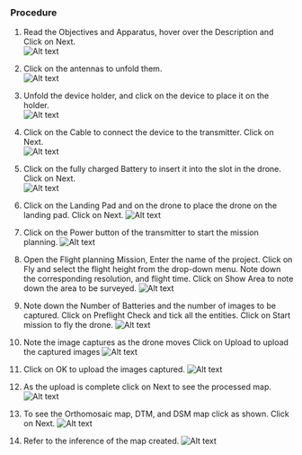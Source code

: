 ### Procedure

1.  Read the Objectives and Apparatus, hover over the Description and Click on Next.  
    ![Alt text](./images/proc1.png)

2.  Click on the antennas to unfold them.  
    ![Alt text](./images/proc2.png)

3.  Unfold the device holder, and click on the device to place it on the holder.  
    ![Alt text](./images/proc3.png)

4.  Click on the Cable to connect the device to the transmitter. Click on Next.  
    ![Alt text](./images/proc4.png)

5.  Click on the fully charged Battery to insert it into the slot in the drone. Click on Next.  
    ![Alt text](./images/proc5.png)

6.  Click on the Landing Pad and on the drone to place the drone on the landing pad. Click on Next.
    ![Alt text](./images/proc6.png)

7.  Click on the Power button of the transmitter to start the mission planning.
    ![Alt text](./images/proc7.png)

8.  Open the Flight planning Mission, Enter the name of the project. Click on Fly and select the flight height from the drop-down menu. Note down the corresponding resolution, and flight time. Click on Show Area to note down the area to be surveyed.
    ![Alt text](./images/proc8.png)

9.  Note down the Number of Batteries and the number of images to be captured. Click on Preflight Check and tick all the entities. Click on Start mission to fly the drone.
    ![Alt text](./images/proc9.png)

10. Note the image captures as the drone moves Click on Upload to upload the captured images
    ![Alt text](./images/proc10.png)

11. Click on OK to upload the images captured.
    ![Alt text](./images/proc11.png)

12. As the upload is complete click on Next to see the processed map.
    ![Alt text](./images/proc12.png)

13. To see the Orthomosaic map, DTM, and DSM map click as shown. Click on Next.
    ![Alt text](./images/proc13.png)

14. Refer to the inference of the map created.
    ![Alt text](./images/proc14.png)
